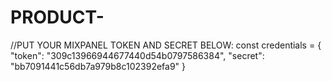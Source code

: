 # PRODUCT-
//PUT YOUR MIXPANEL TOKEN AND SECRET BELOW:
const credentials = {
    "token": "309c13966944677440d54b0797586384",
    "secret": "bb7091441c56db7a979b8c102392efa9"
}
